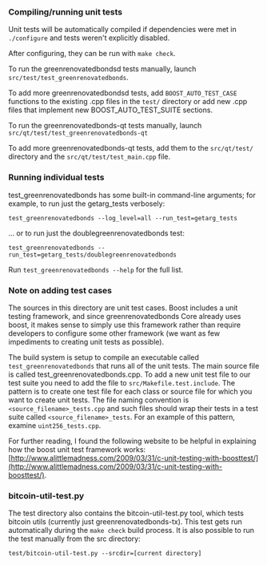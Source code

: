 ### Compiling/running unit tests

Unit tests will be automatically compiled if dependencies were met in `./configure`
and tests weren't explicitly disabled.

After configuring, they can be run with `make check`.

To run the greenrenovatedbondsd tests manually, launch `src/test/test_greenrenovatedbonds`.

To add more greenrenovatedbondsd tests, add `BOOST_AUTO_TEST_CASE` functions to the existing
.cpp files in the `test/` directory or add new .cpp files that
implement new BOOST_AUTO_TEST_SUITE sections.

To run the greenrenovatedbonds-qt tests manually, launch `src/qt/test/test_greenrenovatedbonds-qt`

To add more greenrenovatedbonds-qt tests, add them to the `src/qt/test/` directory and
the `src/qt/test/test_main.cpp` file.

### Running individual tests

test_greenrenovatedbonds has some built-in command-line arguments; for
example, to run just the getarg_tests verbosely:

    test_greenrenovatedbonds --log_level=all --run_test=getarg_tests

... or to run just the doublegreenrenovatedbonds test:

    test_greenrenovatedbonds --run_test=getarg_tests/doublegreenrenovatedbonds

Run `test_greenrenovatedbonds --help` for the full list.

### Note on adding test cases

The sources in this directory are unit test cases.  Boost includes a
unit testing framework, and since greenrenovatedbonds Core already uses boost, it makes
sense to simply use this framework rather than require developers to
configure some other framework (we want as few impediments to creating
unit tests as possible).

The build system is setup to compile an executable called `test_greenrenovatedbonds`
that runs all of the unit tests.  The main source file is called
test_greenrenovatedbonds.cpp. To add a new unit test file to our test suite you need 
to add the file to `src/Makefile.test.include`. The pattern is to create 
one test file for each class or source file for which you want to create 
unit tests.  The file naming convention is `<source_filename>_tests.cpp` 
and such files should wrap their tests in a test suite 
called `<source_filename>_tests`. For an example of this pattern, 
examine `uint256_tests.cpp`.

For further reading, I found the following website to be helpful in
explaining how the boost unit test framework works:
[http://www.alittlemadness.com/2009/03/31/c-unit-testing-with-boosttest/](http://www.alittlemadness.com/2009/03/31/c-unit-testing-with-boosttest/).

### bitcoin-util-test.py

The test directory also contains the bitcoin-util-test.py tool, which tests bitcoin utils (currently just greenrenovatedbonds-tx). This test gets run automatically during the `make check` build process. It is also possible to run the test manually from the src directory:

```
test/bitcoin-util-test.py --srcdir=[current directory]

```
